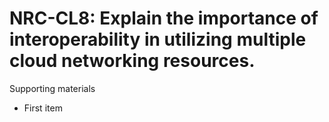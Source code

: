 # NRC-CL8:  	Explain the importance of interoperability in utilizing multiple cloud networking resources.	 

Supporting materials

* First item